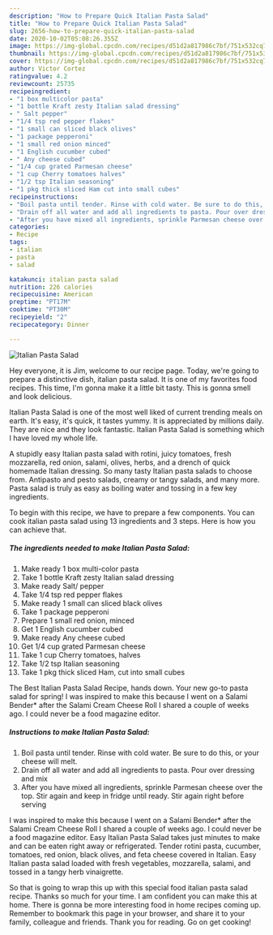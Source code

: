 ```yaml
---
description: "How to Prepare Quick Italian Pasta Salad"
title: "How to Prepare Quick Italian Pasta Salad"
slug: 2656-how-to-prepare-quick-italian-pasta-salad
date: 2020-10-02T05:08:26.355Z
image: https://img-global.cpcdn.com/recipes/d51d2a817986c7bf/751x532cq70/italian-pasta-salad-recipe-main-photo.jpg
thumbnail: https://img-global.cpcdn.com/recipes/d51d2a817986c7bf/751x532cq70/italian-pasta-salad-recipe-main-photo.jpg
cover: https://img-global.cpcdn.com/recipes/d51d2a817986c7bf/751x532cq70/italian-pasta-salad-recipe-main-photo.jpg
author: Victor Cortez
ratingvalue: 4.2
reviewcount: 25735
recipeingredient:
- "1 box multicolor pasta"
- "1 bottle Kraft zesty Italian salad dressing"
- " Salt pepper"
- "1/4 tsp red pepper flakes"
- "1 small can sliced black olives"
- "1 package pepperoni"
- "1 small red onion minced"
- "1 English cucumber cubed"
- " Any cheese cubed"
- "1/4 cup grated Parmesan cheese"
- "1 cup Cherry tomatoes halves"
- "1/2 tsp Italian seasoning"
- "1 pkg thick sliced Ham cut into small cubes"
recipeinstructions:
- "Boil pasta until tender. Rinse with cold water. Be sure to do this, or your cheese will melt."
- "Drain off all water and add all ingredients to pasta. Pour over dressing and mix"
- "After you have mixed all ingredients, sprinkle Parmesan cheese over the top. Stir again and keep in fridge until ready. Stir again right before serving"
categories:
- Recipe
tags:
- italian
- pasta
- salad

katakunci: italian pasta salad 
nutrition: 226 calories
recipecuisine: American
preptime: "PT17M"
cooktime: "PT30M"
recipeyield: "2"
recipecategory: Dinner

---
```



![Italian Pasta Salad](https://img-global.cpcdn.com/recipes/d51d2a817986c7bf/751x532cq70/italian-pasta-salad-recipe-main-photo.jpg)

Hey everyone, it is Jim, welcome to our recipe page. Today, we're going to prepare a distinctive dish, italian pasta salad. It is one of my favorites food recipes. This time, I'm gonna make it a little bit tasty. This is gonna smell and look delicious.

Italian Pasta Salad is one of the most well liked of current trending meals on earth. It's easy, it's quick, it tastes yummy. It is appreciated by millions daily. They are nice and they look fantastic. Italian Pasta Salad is something which I have loved my whole life.

A stupidly easy Italian pasta salad with rotini, juicy tomatoes, fresh mozzarella, red onion, salami, olives, herbs, and a drench of quick homemade Italian dressing. So many tasty Italian pasta salads to choose from. Antipasto and pesto salads, creamy or tangy salads, and many more. Pasta salad is truly as easy as boiling water and tossing in a few key ingredients.


To begin with this recipe, we have to prepare a few components. You can cook italian pasta salad using 13 ingredients and 3 steps. Here is how you can achieve that.

<!--inarticleads1-->

##### The ingredients needed to make Italian Pasta Salad:

1. Make ready 1 box multi-color pasta
1. Take 1 bottle Kraft zesty Italian salad dressing
1. Make ready  Salt/ pepper
1. Take 1/4 tsp red pepper flakes
1. Make ready 1 small can sliced black olives
1. Take 1 package pepperoni
1. Prepare 1 small red onion, minced
1. Get 1 English cucumber cubed
1. Make ready  Any cheese cubed
1. Get 1/4 cup grated Parmesan cheese
1. Take 1 cup Cherry tomatoes, halves
1. Take 1/2 tsp Italian seasoning
1. Take 1 pkg thick sliced Ham, cut into small cubes


The Best Italian Pasta Salad Recipe, hands down. Your new go-to pasta salad for spring! I was inspired to make this because I went on a Salami Bender* after the Salami Cream Cheese Roll I shared a couple of weeks ago. I could never be a food magazine editor. 

<!--inarticleads2-->

##### Instructions to make Italian Pasta Salad:

1. Boil pasta until tender. Rinse with cold water. Be sure to do this, or your cheese will melt.
1. Drain off all water and add all ingredients to pasta. Pour over dressing and mix
1. After you have mixed all ingredients, sprinkle Parmesan cheese over the top. Stir again and keep in fridge until ready. Stir again right before serving


I was inspired to make this because I went on a Salami Bender* after the Salami Cream Cheese Roll I shared a couple of weeks ago. I could never be a food magazine editor. Easy Italian Pasta Salad takes just minutes to make and can be eaten right away or refrigerated. Tender rotini pasta, cucumber, tomatoes, red onion, black olives, and feta cheese covered in Italian. Easy Italian pasta salad loaded with fresh vegetables, mozzarella, salami, and tossed in a tangy herb vinaigrette. 

So that is going to wrap this up with this special food italian pasta salad recipe. Thanks so much for your time. I am confident you can make this at home. There is gonna be more interesting food in home recipes coming up. Remember to bookmark this page in your browser, and share it to your family, colleague and friends. Thank you for reading. Go on get cooking!
